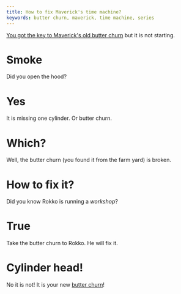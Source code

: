 ```yaml
---
title: How to fix Maverick's time machine?
keywords: butter churn, maverick, time machine, series
---
```


[You got the key to Maverick's old butter churn](080-time-machine-key.md) but it is not starting.

# Smoke
Did you open the hood?

# Yes
It is missing one cylinder. Or butter churn.

# Which?
Well, the butter churn (you found it from the farm yard) is broken.

# How to fix it?
Did you know Rokko is running a _workshop_?

# True
Take the butter churn to Rokko. He will fix it.

# Cylinder head!
No it is not! It is your new [butter churn](100-peanut-butter.md)!
